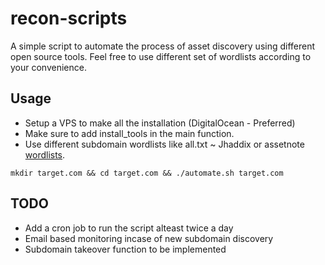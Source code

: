 # recon-scripts
A simple script to automate the process of asset discovery using different open source tools. Feel free to use different set of wordlists according to your convenience.

## Usage
- Setup a VPS to make all the installation (DigitalOcean - Preferred) 
- Make sure to add install_tools in the main function.
- Use different subdomain wordlists like all.txt ~ Jhaddix or assetnote [wordlists](https://wordlists.assetnote.io/).
```
mkdir target.com && cd target.com && ./automate.sh target.com
```

## TODO
- Add a cron job to run the script alteast twice a day
- Email based monitoring incase of new subdomain discovery
- Subdomain takeover function to be implemented
